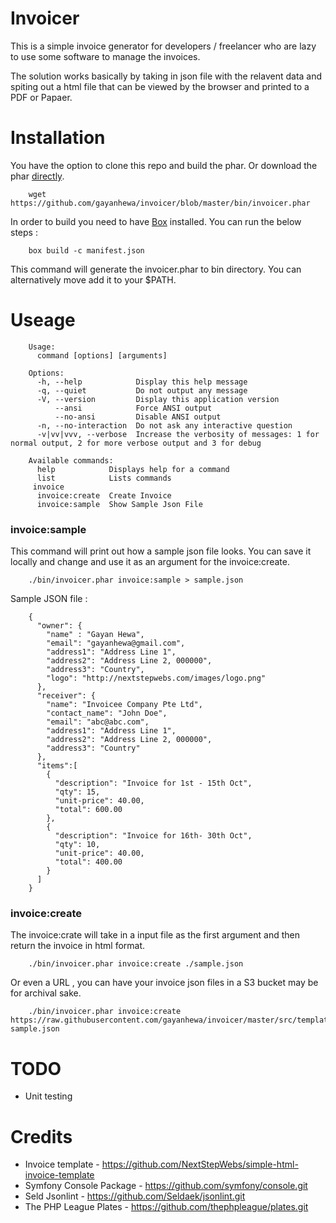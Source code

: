 # Invoicer

 This is a simple invoice generator for developers / freelancer who are lazy to use some software to manage the invoices.

 The solution works basically by taking in json file with the relavent data and spiting out a html file that can be viewed by the browser and printed to a PDF or Papaer. 


# Installation

You have the option to clone this repo and build the phar. Or download the phar [directly](https://github.com/gayanhewa/invoicer/blob/master/bin/invoicer.phar).

	
		wget https://github.com/gayanhewa/invoicer/blob/master/bin/invoicer.phar



In order to build you need to have [Box](https://github.com/box-project/) installed. You can run the below steps :

	
		box build -c manifest.json
	

This command will generate the invoicer.phar to bin directory. You can alternatively move add it to your $PATH.


# Useage 

		Usage:
		  command [options] [arguments]

		Options:
		  -h, --help            Display this help message
		  -q, --quiet           Do not output any message
		  -V, --version         Display this application version
		      --ansi            Force ANSI output
		      --no-ansi         Disable ANSI output
		  -n, --no-interaction  Do not ask any interactive question
		  -v|vv|vvv, --verbose  Increase the verbosity of messages: 1 for normal output, 2 for more verbose output and 3 for debug

		Available commands:
		  help            Displays help for a command
		  list            Lists commands
		 invoice
		  invoice:create  Create Invoice
		  invoice:sample  Show Sample Json File

	

### invoice:sample 
	
This command will print out how a sample json file looks. You can save it locally and change and use it as an argument for the invoice:create.

	
		./bin/invoicer.phar invoice:sample > sample.json

	

Sample JSON file :

	
		{
		  "owner": {
		    "name" : "Gayan Hewa",
		    "email": "gayanhewa@gmail.com",
		    "address1": "Address Line 1",
		    "address2": "Address Line 2, 000000",
		    "address3": "Country",
		    "logo": "http://nextstepwebs.com/images/logo.png"
		  },
		  "receiver": {
		    "name": "Invoicee Company Pte Ltd",
		    "contact_name": "John Doe",
		    "email": "abc@abc.com",
		    "address1": "Address Line 1",
		    "address2": "Address Line 2, 000000",
		    "address3": "Country"
		  },
		  "items":[
		    {
		      "description": "Invoice for 1st - 15th Oct",
		      "qty": 15,
		      "unit-price": 40.00,
		      "total": 600.00
		    },
		    {
		      "description": "Invoice for 16th- 30th Oct",
		      "qty": 10,
		      "unit-price": 40.00,
		      "total": 400.00
		    }
		  ]
		}

	


### invoice:create

The invoice:crate will take in a input file as the first argument and then return the invoice in html format.

	
		./bin/invoicer.phar invoice:create ./sample.json

		
Or even a URL , you can have your invoice json files in a S3 bucket may be for archival sake.

	
		./bin/invoicer.phar invoice:create https://raw.githubusercontent.com/gayanhewa/invoicer/master/src/templates/invoice-sample.json

	
		
# TODO 

 - Unit testing 

# Credits 

 - Invoice template - https://github.com/NextStepWebs/simple-html-invoice-template 
 - Symfony Console Package - https://github.com/symfony/console.git
 - Seld Jsonlint - https://github.com/Seldaek/jsonlint.git
 - The PHP League Plates - https://github.com/thephpleague/plates.git
